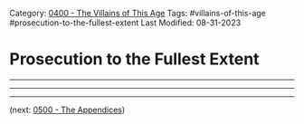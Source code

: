 Category: [0400 - The Villains of This Age](0400%20-%20The%20Villains%20of%20This%20Age.md)
Tags: #villains-of-this-age #prosecution-to-the-fullest-extent
Last Modified: 08-31-2023
# Prosecution to the Fullest Extent

****

****

****

(next: [0500 - The Appendices](../0500%20-%20The%20Appendices/0500%20-%20The%20Appendices.md))